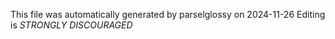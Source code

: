 This file was automatically generated by parselglossy on 2024-11-26
Editing is *STRONGLY DISCOURAGED*
